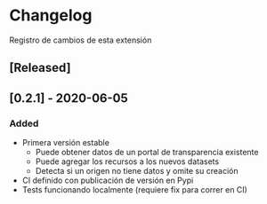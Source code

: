 # Changelog
Registro de cambios de esta extensión

## [Released]

## [0.2.1] - 2020-06-05
### Added
- Primera versión estable
  - Puede obtener datos de un portal de transparencia existente
  - Puede agregar los recursos a los nuevos datasets
  - Detecta si un origen no tiene datos y omite su creación
- CI definido con publicación de versión en Pypi
- Tests funcionando localmente (requiere fix para correr en CI)